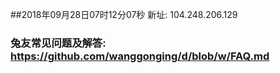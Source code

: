 ##2018年09月28日07时12分07秒 新址: 104.248.206.129
### 兔友常见问题及解答: https://github.com/wanggonging/d/blob/w/FAQ.md
